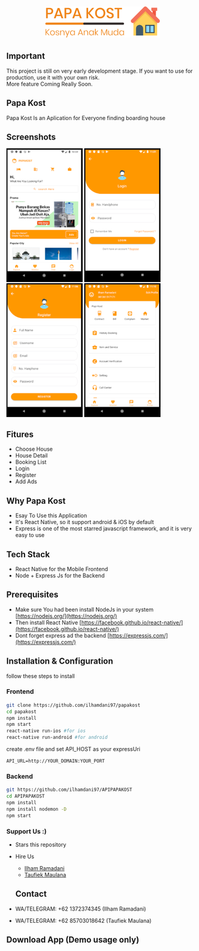 <h1 align="center">
  <img src="./image/papakost.png" width="300"/><br>
</h1>

## Important 

This project is still on very early development stage. If you want to use for production, use it with your own risk.
<br>More feature Coming Really Soon.

## Papa Kost

Papa Kost Is an Aplication for Everyone finding boarding house

## Screenshots

<p float="left">
  <img src="./image/home.PNG" width="200" height="350" alt="Choose a Service Type"/>

  <img src="./image/login.PNG" width="200" height="350" alt="Pick Location"/>

  <img src="./image/register.PNG" width="200" height="350" alt="Finding the truck"/>

  <img src="./image/profile.PNG" width="200" height="350" alt="Order History"/>
</p>

## Fitures

- Choose House
- House Detail
- Booking List
- Login
- Register
- Add Ads

## Why Papa Kost

- Esay To Use this Application
- It's React Native, so it support android & iOS by default
- Express is one of the most starred javascript framework, and it is very easy to use

## Tech Stack

- React Native for the Mobile Frontend
- Node + Express Js for the Backend

## Prerequisites

- Make sure You had been install NodeJs in your system [https://nodejs.org/](https://nodejs.org/)
- Then install React Native [https://facebook.github.io/react-native/](https://facebook.github.io/react-native/)
- Dont forget express ad the backend [https://expressjs.com/](https://expressjs.com/)

## Installation & Configuration

follow these steps to install

### Frontend

```bash
git clone https://github.com/ilhamdani97/papakost
cd papakost
npm install
npm start
react-native run-ios #for ios
react-native run-android #for android
```

create .env file and set API_HOST as your expressUri

```env
API_URL=http://YOUR_DOMAIN:YOUR_PORT
```

### Backend

```bash
git https://github.com/ilhamdani97/APIPAPAKOST
cd APIPAPAKOST
npm install
npm install nodemon -D
npm start
```

### Support Us :)

- Stars this repository
- Hire Us

  * [Ilham Ramadani](https://www.linkedin.com/in/ilham-ramadani-a38256117/)
  * [Taufiek Maulana](https://www.linkedin.com/in/taufiek-maulana-30ba74137/)
  ## Contact

- WA/TELEGRAM: +62 1372374345 (Ilham Ramadani)
- WA/TELEGRAM: +62 85703018642 (Taufiek Maulana)

## Download App (Demo usage only)
